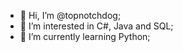 - 👋 Hi, I’m @topnotchdog;
- 👀 I’m interested in C#, Java and SQL;
- 🌱 I’m currently learning Python;
